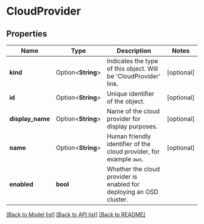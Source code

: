 # CloudProvider

## Properties

Name | Type | Description | Notes
------------ | ------------- | ------------- | -------------
**kind** | Option<**String**> | Indicates the type of this object. Will be 'CloudProvider' link. | [optional]
**id** | Option<**String**> | Unique identifier of the object. | [optional]
**display_name** | Option<**String**> | Name of the cloud provider for display purposes. | [optional]
**name** | Option<**String**> | Human friendly identifier of the cloud provider, for example `aws`. | [optional]
**enabled** | **bool** | Whether the cloud provider is enabled for deploying an OSD cluster. | 

[[Back to Model list]](../README.md#documentation-for-models) [[Back to API list]](../README.md#documentation-for-api-endpoints) [[Back to README]](../README.md)


